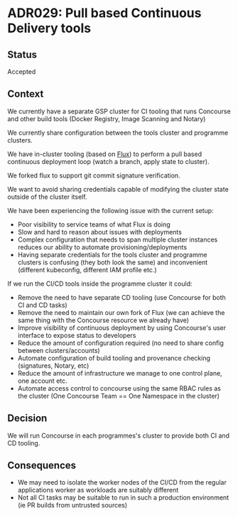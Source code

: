 # ADR029: Pull based Continuous Delivery tools

## Status

Accepted

## Context

We currently have a separate GSP cluster for CI tooling that runs Concourse and other build tools (Docker Registry, Image Scanning and Notary)

We currently share configuration between the tools cluster and programme clusters.

We have in-cluster tooling (based on [Flux](https://github.com/weaveworks/flux)) to perform a pull based continuous deployment loop (watch a branch, apply state to cluster).

We forked flux to support git commit signature verification.

We want to avoid sharing credentials capable of modifying the cluster state outside of the cluster itself.

We have been experiencing the following issue with the current setup:

* Poor visibility to service teams of what Flux is doing
* Slow and hard to reason about issues with deployments
* Complex configuration that needs to span multiple cluster instances reduces our ability to automate provisioning/deployments
* Having separate credentials for the tools cluster and programme clusters is confusing (they both look the same) and inconvenient (different kubeconfig, different IAM profile etc.)

If we run the CI/CD tools inside the programme cluster it could:

* Remove the need to have separate CD tooling (use Concourse for both CI and CD tasks)
* Remove the need to maintain our own fork of Flux (we can achieve the same thing with the Concourse resource we already have)
* Improve visibility of continuous deployment by using Concourse's user interface to expose status to developers
* Reduce the amount of configuration required (no need to share config between clusters/accounts)
* Automate configuration of build tooling and provenance checking (signatures, Notary, etc)
* Reduce the amount of infrastructure we manage to one control plane, one account etc.
* Automate access control to concourse using the same RBAC rules as the cluster (One Concourse Team == One Namespace in the cluster)

## Decision

We will run Concourse in each programmes's cluster to provide both CI and CD tooling.

## Consequences

* We may need to isolate the worker nodes of the CI/CD from the regular applications worker as workloads are suitably different
* Not all CI tasks may be suitable to run in such a production environment (ie PR builds from untrusted sources)
